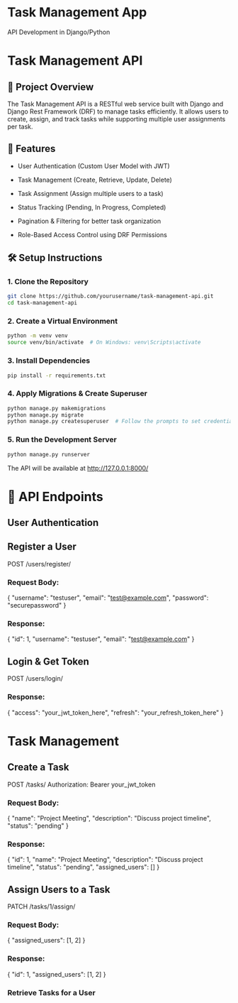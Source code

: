 # Task Management App
API Development in Django/Python

# Task Management API

## 📌 Project Overview

The Task Management API is a RESTful web service built with Django and Django Rest Framework (DRF) to manage tasks efficiently. It allows users to create, assign, and track tasks while supporting multiple user assignments per task.

## 🚀 Features

- User Authentication (Custom User Model with JWT)

- Task Management (Create, Retrieve, Update, Delete)

- Task Assignment (Assign multiple users to a task)

- Status Tracking (Pending, In Progress, Completed)

- Pagination & Filtering for better task organization

- Role-Based Access Control using DRF Permissions


## 🛠 Setup Instructions

### 1. Clone the Repository
```bash
git clone https://github.com/yourusername/task-management-api.git
cd task-management-api
```

### 2. Create a Virtual Environment
```bash
python -m venv venv
source venv/bin/activate  # On Windows: venv\Scripts\activate
```
### 3. Install Dependencies
```bash
pip install -r requirements.txt
```
### 4. Apply Migrations & Create Superuser
```bash
python manage.py makemigrations
python manage.py migrate
python manage.py createsuperuser  # Follow the prompts to set credentials
```
### 5. Run the Development Server
```bash
python manage.py runserver
```
The API will be available at http://127.0.0.1:8000/


# 🔗 API Endpoints

## User Authentication

## Register a User

POST /users/register/

### Request Body:

{
    "username": "testuser",
    "email": "test@example.com",
    "password": "securepassword"
}

### Response:

{
    "id": 1,
    "username": "testuser",
    "email": "test@example.com"
}

## Login & Get Token

POST /users/login/

### Response:

{
    "access": "your_jwt_token_here",
    "refresh": "your_refresh_token_here"
}

# Task Management

## Create a Task

POST /tasks/
Authorization: Bearer your_jwt_token

### Request Body:

{
    "name": "Project Meeting",
    "description": "Discuss project timeline",
    "status": "pending"
}

### Response:

{
    "id": 1,
    "name": "Project Meeting",
    "description": "Discuss project timeline",
    "status": "pending",
    "assigned_users": []
}

## Assign Users to a Task

PATCH /tasks/1/assign/

### Request Body:

{
    "assigned_users": [1, 2]
}

### Response:

{
    "id": 1,
    "assigned_users": [1, 2]
}

### Retrieve Tasks for a User
